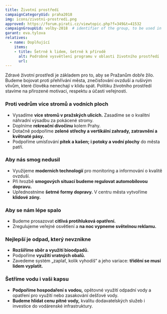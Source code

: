 ```yaml
---
title: Životní prostředí
campaignCategoryUid: praha2018
img: icons/zivotni-prostredi.png
approved: https://forum.pirati.cz/viewtopic.php?f=349&t=41532
campaignGroupUid: volby-2018  # identifier of the group, to be used in program point
garant: eva.tylova
relatives:
  - name: Doplňující
    items:
    - title: Šetrně k lidem, šetrně k přírodě
      alt: Podrobné vysvětlení programu v oblasti životního prostředí
      url: 
---
```


Zdravé životní prostředí je základem pro to, aby se Pražanům dobře žilo. Budeme
bojovat proti přehřívání města, znečisťování ovzduší a rušivým vlivům, které člověka
nenechají v klidu spát. Politiku životního prostředí stavíme na přirozené motivaci,
respektu a účasti veřejnosti.

### Proti vedrům více stromů a vodních ploch

* Vysadíme **více stromů v pražských ulicích.** Zasadíme se o kvalitní náhradní
výsadbu za pokácené stromy.
* Doplníme **rekreační divočinu** ​kolem Prahy.
* Dotačně podpoříme **zelené střechy a vertikální zahrady, zatravnění a květnaté pásy​.**
* Podpoříme umísťování **pítek a kašen; i potoky a vodní plochy** ​do města patří.

### Aby nás smog nedusil

* Využijeme **moderních technologií**​ pro monitoring a informování o kvalitě ovzduší.
* Při hrozbě **smogových situací budeme regulovat automobilovou dopravu​.**
* Upřednostníme **šetrné formy dopravy.** ​V centru města vytvoříme **klidové zóny​.**

### Aby se nám lépe spalo

* Budeme prosazovat **citlivá protihluková opatření.**
* Zregulujeme veřejné osvětlení a **na noc vypneme světelnou reklamu.**

### Nejlepší je odpad, který nevznikne

* **Rozšíříme sběr a využití bioodpadů.**
* Podpoříme **využití vratných obalů​.**
* Zavedeme systém „zaplať, kolik vyhodíš“ a jeho variace: **třídění se musí lidem vyplatit​.**

### Šetříme vodu i vaši kapsu

* **Podpoříme hospodaření s vodou​,** opětovné využití odpadní vody a opatření pro
využití nebo zasakování dešťové vody.
* **Budeme hlídat cenu pitné vody,** ​kvalitu dodavatelských služeb i investice do
vodárenské infrastruktury.

